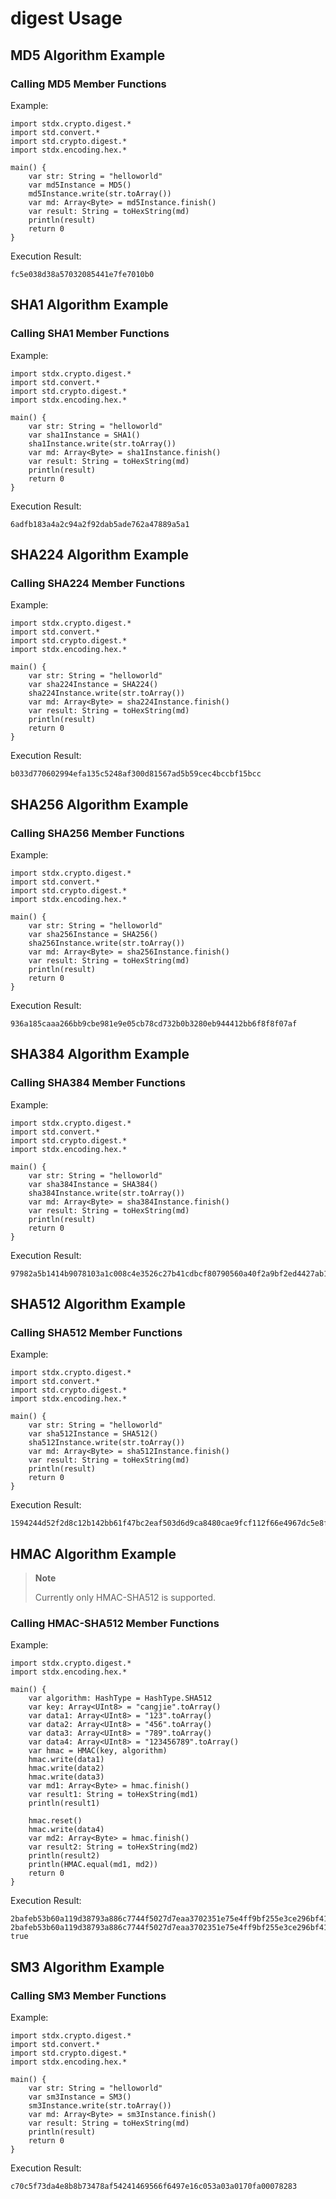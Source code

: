 # digest Usage

## MD5 Algorithm Example

### Calling MD5 Member Functions

Example:

<!-- verify -->
```cangjie
import stdx.crypto.digest.*
import std.convert.*
import std.crypto.digest.*
import stdx.encoding.hex.*

main() {
    var str: String = "helloworld"
    var md5Instance = MD5()
    md5Instance.write(str.toArray())
    var md: Array<Byte> = md5Instance.finish()
    var result: String = toHexString(md)
    println(result)
    return 0
}
```

Execution Result:

```text
fc5e038d38a57032085441e7fe7010b0
```

## SHA1 Algorithm Example

### Calling SHA1 Member Functions

Example:

<!-- verify -->
```cangjie
import stdx.crypto.digest.*
import std.convert.*
import std.crypto.digest.*
import stdx.encoding.hex.*

main() {
    var str: String = "helloworld"
    var sha1Instance = SHA1()
    sha1Instance.write(str.toArray())
    var md: Array<Byte> = sha1Instance.finish()
    var result: String = toHexString(md)
    println(result)
    return 0
}
```

Execution Result:

```text
6adfb183a4a2c94a2f92dab5ade762a47889a5a1
```

## SHA224 Algorithm Example

### Calling SHA224 Member Functions

Example:

<!-- verify -->
```cangjie
import stdx.crypto.digest.*
import std.convert.*
import std.crypto.digest.*
import stdx.encoding.hex.*

main() {
    var str: String = "helloworld"
    var sha224Instance = SHA224()
    sha224Instance.write(str.toArray())
    var md: Array<Byte> = sha224Instance.finish()
    var result: String = toHexString(md)
    println(result)
    return 0
}
```

Execution Result:

```text
b033d770602994efa135c5248af300d81567ad5b59cec4bccbf15bcc
```

## SHA256 Algorithm Example

### Calling SHA256 Member Functions

Example:

<!-- verify -->
```cangjie
import stdx.crypto.digest.*
import std.convert.*
import std.crypto.digest.*
import stdx.encoding.hex.*

main() {
    var str: String = "helloworld"
    var sha256Instance = SHA256()
    sha256Instance.write(str.toArray())
    var md: Array<Byte> = sha256Instance.finish()
    var result: String = toHexString(md)
    println(result)
    return 0
}
```

Execution Result:

```text
936a185caaa266bb9cbe981e9e05cb78cd732b0b3280eb944412bb6f8f8f07af
```

## SHA384 Algorithm Example

### Calling SHA384 Member Functions

Example:

<!-- verify -->
```cangjie
import stdx.crypto.digest.*
import std.convert.*
import std.crypto.digest.*
import stdx.encoding.hex.*

main() {
    var str: String = "helloworld"
    var sha384Instance = SHA384()
    sha384Instance.write(str.toArray())
    var md: Array<Byte> = sha384Instance.finish()
    var result: String = toHexString(md)
    println(result)
    return 0
}
```

Execution Result:

```text
97982a5b1414b9078103a1c008c4e3526c27b41cdbcf80790560a40f2a9bf2ed4427ab1428789915ed4b3dc07c454bd9
```

## SHA512 Algorithm Example

### Calling SHA512 Member Functions

Example:

<!-- verify -->
```cangjie
import stdx.crypto.digest.*
import std.convert.*
import std.crypto.digest.*
import stdx.encoding.hex.*

main() {
    var str: String = "helloworld"
    var sha512Instance = SHA512()
    sha512Instance.write(str.toArray())
    var md: Array<Byte> = sha512Instance.finish()
    var result: String = toHexString(md)
    println(result)
    return 0
}
```

Execution Result:

```text
1594244d52f2d8c12b142bb61f47bc2eaf503d6d9ca8480cae9fcf112f66e4967dc5e8fa98285e36db8af1b8ffa8b84cb15e0fbcf836c3deb803c13f37659a60
```

## HMAC Algorithm Example

> **Note**
>
> Currently only HMAC-SHA512 is supported.

### Calling HMAC-SHA512 Member Functions

Example:

<!-- verify -->
```cangjie
import stdx.crypto.digest.*
import stdx.encoding.hex.*

main() {
    var algorithm: HashType = HashType.SHA512
    var key: Array<UInt8> = "cangjie".toArray()
    var data1: Array<UInt8> = "123".toArray()
    var data2: Array<UInt8> = "456".toArray()
    var data3: Array<UInt8> = "789".toArray()
    var data4: Array<UInt8> = "123456789".toArray()
    var hmac = HMAC(key, algorithm)
    hmac.write(data1)
    hmac.write(data2)
    hmac.write(data3)
    var md1: Array<Byte> = hmac.finish()
    var result1: String = toHexString(md1)
    println(result1)

    hmac.reset()
    hmac.write(data4)
    var md2: Array<Byte> = hmac.finish()
    var result2: String = toHexString(md2)
    println(result2)
    println(HMAC.equal(md1, md2))
    return 0
}
```

Execution Result:

```text
2bafeb53b60a119d38793a886c7744f5027d7eaa3702351e75e4ff9bf255e3ce296bf41f80adda2861e81bd8efc52219df821852d84a17fb625e3965ebf2fdd9
2bafeb53b60a119d38793a886c7744f5027d7eaa3702351e75e4ff9bf255e3ce296bf41f80adda2861e81bd8efc52219df821852d84a17fb625e3965ebf2fdd9
true
```

## SM3 Algorithm Example

### Calling SM3 Member Functions

Example:

<!-- verify -->
```cangjie
import stdx.crypto.digest.*
import std.convert.*
import std.crypto.digest.*
import stdx.encoding.hex.*

main() {
    var str: String = "helloworld"
    var sm3Instance = SM3()
    sm3Instance.write(str.toArray())
    var md: Array<Byte> = sm3Instance.finish()
    var result: String = toHexString(md)
    println(result)
    return 0
}
```

Execution Result:

```text
c70c5f73da4e8b8b73478af54241469566f6497e16c053a03a0170fa00078283
```